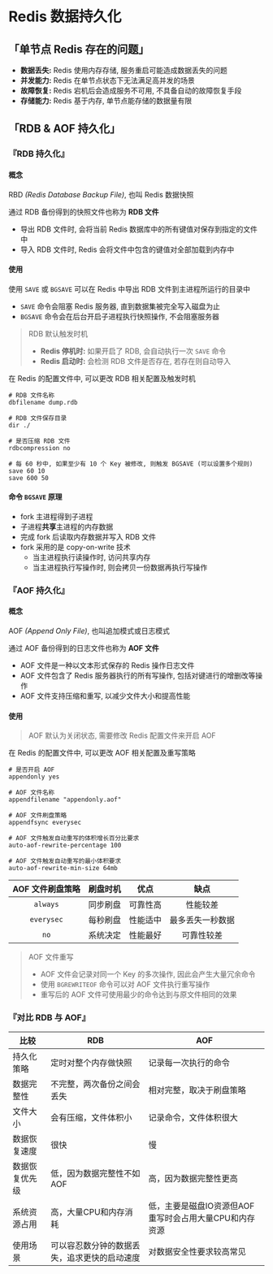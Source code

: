 # Redis 数据持久化

## 「单节点 Redis 存在的问题」

- **数据丢失:** Redis 使用内存存储, 服务重启可能造成数据丢失的问题
- **并发能力:** Redis 在单节点状态下无法满足高并发的场景
- **故障恢复:** Redis 宕机后会造成服务不可用, 不具备自动的故障恢复手段
- **存储能力:** Redis 基于内存, 单节点能存储的数据量有限

## 「RDB & AOF 持久化」

### 『RDB 持久化』

#### 概念

RBD *(Redis Database Backup File)*, 也叫 Redis 数据快照

通过 RDB 备份得到的快照文件也称为 **RDB 文件**

- 导出 RDB 文件时, 会将当前 Redis 数据库中的所有键值对保存到指定的文件中
- 导入 RDB 文件时, Redis 会将文件中包含的键值对全部加载到内存中

#### 使用

使用 `SAVE` 或 `BGSAVE` 可以在 Redis 中导出 RDB 文件到主进程所运行的目录中

- `SAVE` 命令会阻塞 Redis 服务器, 直到数据集被完全写入磁盘为止
- `BGSAVE` 命令会在后台开启子进程执行快照操作, 不会阻塞服务器

> RDB 默认触发时机
> - **Redis 停机时:** 如果开启了 RDB, 会自动执行一次 `SAVE` 命令
> - **Redis 启动时:** 会检测 RDB 文件是否存在, 若存在则自动导入

在 Redis 的配置文件中, 可以更改 RDB 相关配置及触发时机

```
# RDB 文件名称
dbfilename dump.rdb

# RDB 文件保存目录
dir ./

# 是否压缩 RDB 文件
rdbcompression no

# 每 60 秒中, 如果至少有 10 个 Key 被修改, 则触发 BGSAVE (可以设置多个规则)
save 60 10
save 600 50
```

#### 命令 `BGSAVE` 原理

- fork 主进程得到子进程
- 子进程**共享**主进程的内存数据
- 完成 fork 后读取内存数据并写入 RDB 文件
- fork 采用的是 copy-on-write 技术
    - 当主进程执行读操作时, 访问共享内存
    - 当主进程执行写操作时, 则会拷贝一份数据再执行写操作

### 『AOF 持久化』

#### 概念

AOF *(Append Only File)*, 也叫追加模式或日志模式

通过 AOF 备份得到的日志文件也称为 **AOF 文件**

- AOF 文件是一种以文本形式保存的 Redis 操作日志文件
- AOF 文件包含了 Redis 服务器执行的所有写操作, 包括对键进行的增删改等操作
- AOF 文件支持压缩和重写, 以减少文件大小和提高性能

#### 使用

> AOF 默认为关闭状态, 需要修改 Redis 配置文件来开启 AOF

在 Redis 的配置文件中, 可以更改 AOF 相关配置及重写策略

```
# 是否开启 AOF
appendonly yes

# AOF 文件名称
appendfilename "appendonly.aof"

# AOF 文件刷盘策略
appendfsync everysec

# AOF 文件触发自动重写的体积增长百分比要求
auto-aof-rewrite-percentage 100

# AOF 文件触发自动重写的最小体积要求
auto-aof-rewrite-min-size 64mb
```

| AOF 文件刷盘策略 | 刷盘时机 |  优点  |    缺点    |
|:----------:|:----:|:----:|:--------:|
|  `always`  | 同步刷盘 | 可靠性高 |   性能较差   |
| `everysec` | 每秒刷盘 | 性能适中 | 最多丢失一秒数据 |
|    `no`    | 系统决定 | 性能最好 |  可靠性较差   |

> AOF 文件重写
> - AOF 文件会记录对同一个 Key 的多次操作, 因此会产生大量冗余命令
> - 使用  `BGREWRITEOF` 命令可以对 AOF 文件执行重写操作
> - 重写后的 AOF 文件可使用最少的命令达到与原文件相同的效果

### 『对比 RDB 与 AOF』

| 比较      | RDB                    | AOF                             |
|---------|------------------------|---------------------------------|
| 持久化策略   | 定时对整个内存做快照             | 记录每一次执行的命令                      |
| 数据完整性   | 不完整，两次备份之间会丢失          | 相对完整，取决于刷盘策略                    |
| 文件大小    | 会有压缩，文件体积小             | 记录命令，文件体积很大                     |
| 数据恢复速度  | 很快                     | 慢                               |
| 数据恢复优先级 | 低，因为数据完整性不如AOF         | 高，因为数据完整性更高                     |
| 系统资源占用  | 高，大量CPU和内存消耗           | 低，主要是磁盘IO资源但AOF重写时会占用大量CPU和内存资源 |
| 使用场景    | 可以容忍数分钟的数据丢失，追求更快的启动速度 | 对数据安全性要求较高常见                    |
